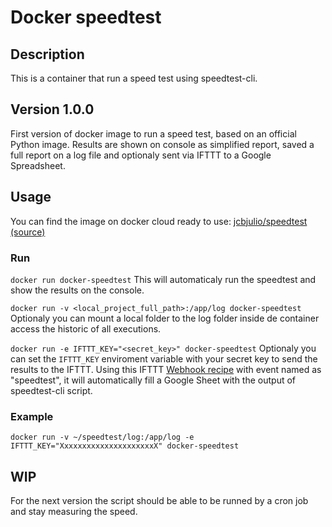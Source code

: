 # Docker speedtest

## Description
This is a container that run a speed test using speedtest-cli.

## Version 1.0.0
First version of docker image to run a speed test, based on an official Python image.
Results are shown on console as simplified report, saved a full report on a log file and optionaly sent via IFTTT to a Google Spreadsheet.

## Usage
You can find the image on docker cloud ready to use: [jcbjulio/speedtest](https://cloud.docker.com/swarm/jcbjulio/repository/docker/jcbjulio/speedtest) [(source)](https://github.com/jcbjulio/speedtest)

### Run
`docker run docker-speedtest`
This will automaticaly run the speedtest and show the results on the console.

`docker run -v <local_project_full_path>:/app/log docker-speedtest`
Optionaly you can mount a local folder to the log folder inside de container access the historic of all executions.

`docker run -e IFTTT_KEY="<secret_key>" docker-speedtest`
Optionaly you can set the `IFTTT_KEY` enviroment variable with your secret key to send the results to the IFTTT.
Using this IFTTT [Webhook recipe](https://ifttt.com/applets/379108p-log-speedtest-results-to-spreadsheet) with event named as "speedtest", it will automatically fill a Google Sheet with the output of speedtest-cli script.

### Example
`docker run -v ~/speedtest/log:/app/log -e IFTTT_KEY="XxxxxxxxxxxxxxxxxxxxxX" docker-speedtest`

## WIP
For the next version the script should be able to be runned by a cron job and stay measuring the speed.
